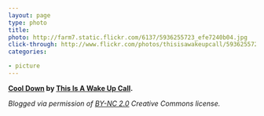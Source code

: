 ```yaml
---
layout: page
type: photo
title: 
photo: http://farm7.static.flickr.com/6137/5936255723_efe7240b04.jpg
click-through: http://www.flickr.com/photos/thisisawakeupcall/5936255723/
categories: 

- picture
---
```

**[Cool Down](http://www.flickr.com/photos/thisisawakeupcall/5936255723/) by [This Is A Wake Up Call](http://www.flickr.com/photos/thisisawakeupcall/).**

_Blogged via permission of [BY-NC 2.0](http://creativecommons.org/licenses/by-nc/2.0/) Creative Commons license._

